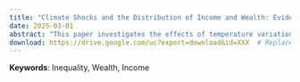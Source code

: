 ```yaml
---
title: "Climate Shocks and the Distribution of Income and Wealth: Evidence from 159 Countries, 1980–2023"
date: 2025-03-01
abstract: "This paper investigates the effects of temperature variations on income and wealth distribution in 159 countries (1980-2023) using WID and climate data. Results from fixed-effects and local projections indicate extreme temperatures significantly reduce income growth nonlinearly, while wealth shows no statistically significant response. Implications for climate policy are discussed."
download: https://drive.google.com/uc?export=download&id=XXX  # Replace with your paper's Google Drive ID
---
```


**Keywords**: Inequality, Wealth, Income